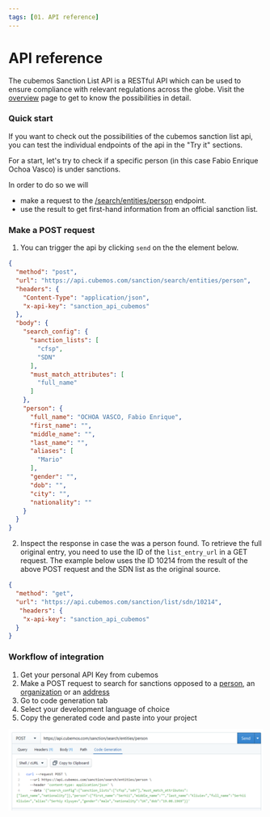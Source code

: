```yaml
---
tags: [01. API reference]
---
```


# API reference

The cubemos Sanction List API is a RESTful API which can be used to ensure compliance with relevant regulations across the globe. Visit the [overview](swagger/sanctions_list.v1.yaml) page to get to know the possibilities in detail.

### Quick start

If you want to check out the possibilities of the cubemos sanction list api, you can test the individual endpoints of the api in the "Try it" sections. 

For a start, let's try to check if a specific person (in this case Fabio Enrique Ochoa Vasco) is under sanctions. 

In order to do so we will

- make a request to the [/search/entities/person](../swagger/sanctions_list.v1.yaml/paths/~1search~1location~1address/post) endpoint.
- use the result to get first-hand information from an official sanction list.

### Make a POST request

1. You can trigger the api by clicking `send` on the the element below.

```json http
{
  "method": "post",
  "url": "https://api.cubemos.com/sanction/search/entities/person",
  "headers": {
    "Content-Type": "application/json",
    "x-api-key": "sanction_api_cubemos"
  },
  "body": {
    "search_config": {
      "sanction_lists": [
        "cfsp",
        "SDN"
      ],
      "must_match_attributes": [
        "full_name"
      ]
    },
    "person": {
      "full_name": "OCHOA VASCO, Fabio Enrique",
      "first_name": "",
      "middle_name": "",
      "last_name": "",
      "aliases": [
        "Mario"
      ],
      "gender": "",
      "dob": "",
      "city": "",
      "nationality": ""
    }
  }
}
```
2. Inspect the response in case the was a person found. To retrieve the full original entry, you need to use the ID of the `list_entry_url` in a GET request. The example below uses the ID 10214 from the result of the above POST request and the SDN list as the original source.

```json http
{
  "method": "get",
  "url": "https://api.cubemos.com/sanction/list/sdn/10214",
   "headers": {
    "x-api-key": "sanction_api_cubemos"
  }
}
```

### Workflow of integration

1. Get your personal API Key from cubemos 
2. Make a POST request to search for sanctions opposed to a [person](../swagger/sanctions_list.v1.yaml/paths/~1search~1entities~1person/post), an [organization](../swagger/sanctions_list.v1.yaml/paths/~1search~1entities~1organization/post) or an [address](../swagger/sanctions_list.v1.yaml/paths/~1search~1location~1address/post)
3. Go to code generation tab
4. Select your development language of choice
5. Copy the generated code and paste into your project

![](../assets/images/codeIntegration.png)


